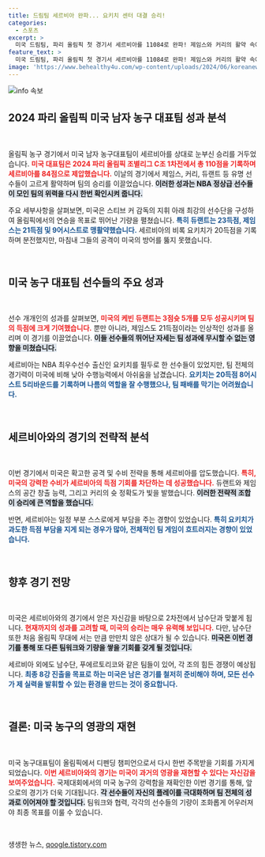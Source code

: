 ```yaml
---
title: 드림팀 세르비아 완파... 요키치 센터 대결 승리!
categories:
  - 스포츠
excerpt: >
  미국 드림팀, 파리 올림픽 첫 경기서 세르비아를 11084로 완파! 제임스와 커리의 활약 속에 5연패 도전 시작, 과연 올림픽 금메달은 누가 차지할까? 클릭해서 확인하세요!
feature_text: >
  미국 드림팀, 파리 올림픽 첫 경기서 세르비아를 11084로 완파! 제임스와 커리의 활약 속에 5연패 도전 시작, 과연 올림픽 금메달은 누가 차지할까? 클릭해서 확인하세요!
image: 'https://www.behealthy4u.com/wp-content/uploads/2024/06/koreanews.jpg'
---
```


<p><img src="https://www.behealthy4u.com/wp-content/uploads/2024/06/koreanews.jpg" alt="info 속보" /></p>

<h2 data-ke-size="size26">2024 파리 올림픽 미국 남자 농구 대표팀 성과 분석</h2>

<p data-ke-size="size16">&nbsp;</p>

<p>올림픽 농구 경기에서 미국 남자 농구대표팀이 세르비아를 상대로 눈부신 승리를 거두었습니다. <b><span style="color: #ee2323;">미국 대표팀은 2024 파리 올림픽 조별리그 C조 1차전에서 총 110점을 기록하며 세르비아를 84점으로 제압했습니다.</span></b> 이날의 경기에서 제임스, 커리, 듀랜트 등 유명 선수들이 고르게 활약하며 팀의 승리를 이끌었습니다. <b><span style="background-color: #21538527;">이러한 성과는 NBA 정상급 선수들이 모인 팀의 위력을 다시 한번 확인시켜 줍니다.</span></b> </p>

<p>주요 세부사항을 살펴보면, 미국은 스티브 커 감독의 지휘 아래 최강의 선수단을 구성하여 올림픽에서의 연승을 목표로 뛰어난 기량을 펼쳤습니다. <b><span style="color: #1a5490;">특히 듀랜트는 23득점, 제임스는 21득점 및 9어시스트로 맹활약했습니다.</span></b> 세르비아의 비록 요키치가 20득점을 기록하며 분전했지만, 마침내 그들의 공격이 미국의 방어를 뚫지 못했습니다.</p>

<p data-ke-size="size16">&nbsp;</p>

<h2 data-ke-size="size26">미국 농구 대표팀 선수들의 주요 성과</h2>

<p data-ke-size="size16">&nbsp;</p>

<p>선수 개개인의 성과를 살펴보면, <b><span style="color: #ee2323;">미국의 케빈 듀랜트는 3점슛 5개를 모두 성공시키며 팀의 득점에 크게 기여했습니다.</span></b> 뿐만 아니라, 제임스도 21득점이라는 인상적인 성과를 올리며 이 경기를 이끌었습니다. <b><span style="background-color: #21538527;">이들 선수들의 뛰어난 자세는 팀 성과에 무시할 수 없는 영향을 미쳤습니다.</span></b> </p>

<p>세르비아는 NBA 최우수선수 출신인 요키치를 필두로 한 선수들이 있었지만, 팀 전체의 경기력이 미국에 비해 낮아 수행능력에서 아쉬움을 남겼습니다. <b><span style="color: #1a5490;">요키치는 20득점 8어시스트 5리바운드를 기록하며 나름의 역할을 잘 수행했으나, 팀 패배를 막기는 어려웠습니다.</span></b></p>

<p data-ke-size="size16">&nbsp;</p>

<h2 data-ke-size="size26">세르비아와의 경기의 전략적 분석</h2>

<p data-ke-size="size16">&nbsp;</p>

<p>이번 경기에서 미국은 확고한 공격 및 수비 전략을 통해 세르비아를 압도했습니다. <b><span style="color: #ee2323;">특히, 미국의 강력한 수비가 세르비아의 득점 기회를 차단하는 데 성공했습니다.</span></b> 듀랜트와 제임스의 공간 창출 능력, 그리고 커리의 슛 정확도가 빛을 발했습니다. <b><span style="background-color: #21538527;">이러한 전략적 조합이 승리에 큰 역할을 했습니다.</span></b> </p>

<p>반면, 세르비아는 일정 부분 스스로에게 부담을 주는 경향이 있었습니다. <b><span style="color: #1a5490;">특히 요키치가 과도한 득점 부담을 지게 되는 경우가 많아, 전체적인 팀 게임이 흐트러지는 경향이 있었습니다.</span></b> </p>

<p data-ke-size="size16">&nbsp;</p>

<h2 data-ke-size="size26">향후 경기 전망</h2>

<p data-ke-size="size16">&nbsp;</p>

<p>미국은 세르비아와의 경기에서 얻은 자신감을 바탕으로 2차전에서 남수단과 맞붙게 됩니다. <b><span style="color: #ee2323;">현재까지의 성과를 고려할 때, 미국의 승리는 매우 유력해 보입니다.</span></b> 다만, 남수단 또한 처음 올림픽 무대에 서는 만큼 만만치 않은 상대가 될 수 있습니다. <b><span style="background-color: #21538527;">미국은 이번 경기를 통해 또 다른 팀워크와 기량을 쌓을 기회를 갖게 될 것입니다.</span></b> </p>

<p>세르비아 외에도 남수단, 푸에르토리코와 같은 팀들이 있어, 각 조의 힘든 경쟁이 예상됩니다. <b><span style="color: #1a5490;">최종 8강 진출을 목표로 하는 미국은 남은 경기를 철저히 준비해야 하며, 모든 선수가 제 실력을 발휘할 수 있는 환경을 만드는 것이 중요합니다.</span></b></p>

<p data-ke-size="size16">&nbsp;</p>

<h2 data-ke-size="size26">결론: 미국 농구의 영광의 재현</h2>

<p data-ke-size="size16">&nbsp;</p>

<p>미국 농구대표팀이 올림픽에서 디펜딩 챔피언으로서 다시 한번 주목받을 기회를 가지게 되었습니다. <b><span style="color: #ee2323;">이번 세르비아와의 경기는 미국이 과거의 영광을 재현할 수 있다는 자신감을 보여주었습니다.</span></b> 국제대회에서의 미국 농구의 강력함을 재확인한 이번 경기를 통해, 앞으로의 경기가 더욱 기대됩니다. <b><span style="background-color: #21538527;">각 선수들이 자신의 플레이를 극대화하며 팀 전체의 성과로 이어져야 할 것입니다.</span></b> 팀워크와 협력, 각각의 선수들의 기량이 조화롭게 어우러져야 최종 목표를 이룰 수 있습니다. </p>

<p data-ke-size="size16">&nbsp;</p>
생생한 뉴스, <a href="https://qoogle.tistory.com" rel="dofollow">qoogle.tistory.com</a>


